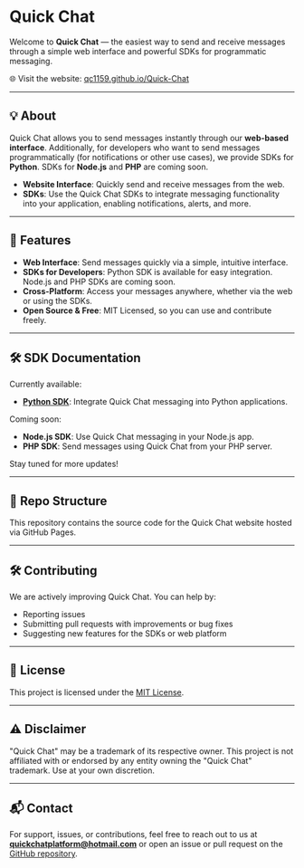 # Quick Chat

Welcome to **Quick Chat** — the easiest way to send and receive messages through a simple web interface and powerful SDKs for programmatic messaging.

🌐 Visit the website: [qc1159.github.io/Quick-Chat](https://qc1159.github.io/Quick-Chat/)

---

## 💡 About

Quick Chat allows you to send messages instantly through our **web-based interface**. Additionally, for developers who want to send messages programmatically (for notifications or other use cases), we provide SDKs for **Python**. SDKs for **Node.js** and **PHP** are coming soon.

- **Website Interface**: Quickly send and receive messages from the web.
- **SDKs**: Use the Quick Chat SDKs to integrate messaging functionality into your application, enabling notifications, alerts, and more.

---

## 🚀 Features

- **Web Interface**: Send messages quickly via a simple, intuitive interface.
- **SDKs for Developers**: Python SDK is available for easy integration. Node.js and PHP SDKs are coming soon.
- **Cross-Platform**: Access your messages anywhere, whether via the web or using the SDKs.
- **Open Source & Free**: MIT Licensed, so you can use and contribute freely.

---

## 🛠️ SDK Documentation

Currently available:
- **[Python SDK](https://github.com/qc1159/quickchat-python-sdk)**: Integrate Quick Chat messaging into Python applications.

Coming soon:
- **Node.js SDK**: Use Quick Chat messaging in your Node.js app.
- **PHP SDK**: Send messages using Quick Chat from your PHP server.

Stay tuned for more updates!

---

## 📁 Repo Structure

This repository contains the source code for the Quick Chat website hosted via GitHub Pages.

---

## 🛠️ Contributing

We are actively improving Quick Chat. You can help by:
- Reporting issues
- Submitting pull requests with improvements or bug fixes
- Suggesting new features for the SDKs or web platform

---

## 📄 License

This project is licensed under the [MIT License](LICENSE).

---

## ⚠️ Disclaimer

"Quick Chat" may be a trademark of its respective owner. This project is not affiliated with or endorsed by any entity owning the "Quick Chat" trademark. Use at your own discretion.

---

## 📬 Contact

For support, issues, or contributions, feel free to reach out to us at **quickchatplatform@hotmail.com** or open an issue or pull request on the [GitHub repository](https://github.com/qc1159/Quick-Chat).

